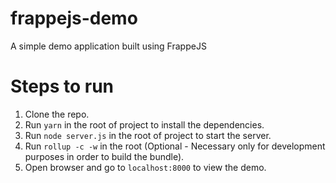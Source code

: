 # frappejs-demo
A simple demo application built using FrappeJS

# Steps to run
1. Clone the repo.
2. Run `yarn` in the root of project to install the dependencies.
3. Run `node server.js` in the root of project to start the server.
5. Run `rollup -c -w` in the root (Optional - Necessary only for development purposes in order to build the bundle).
4. Open browser and go to `localhost:8000` to view the demo.
